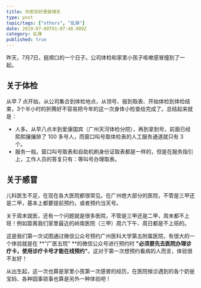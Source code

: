```yaml
---
title: 你若安好便是晴天
type: post
topic/tags: ["others", "乱弹"]
date: 2019-07-08T01:07:48.000Z
category: 乱弹
published: true
---
```


昨天，7月7日，挺顺口的一个日子。公司体检和家里小孩子咳嗽感冒撞到了一起。


## 关于体检

从早 7 点开始，从公司集合到体检地点，从领号、报到取表、开始体检到体检结束，3个半小时的折腾好不容易把今年的这一次身体小检查给完成了。总结起来就是：

- 人多。从早八点半到爱康国宾（广州天河体检分院），再到拿到号，前面已经熙熙攘攘排了 100 多号人，而窗口叫号取体检表的人工服务通道就只有 3 个。
- 服务一般。窗口叫号取表和自助机刷身份证取表都是一样的，但是在服务指引上，工作人员的答复只有：等叫号办理取表。


## 关于感冒

儿科医生不足，在现在各大医院都很常见。在广州绝大部分的医院，不管是三甲还是二甲，基本上都要提前预约，或者预约当天号。

关于周末就医，还有一个问题就是很多医院，不管是三甲还是二甲，周末都不上班！例如距离我们家里最近的岭南医院（三甲）周六下午、周日都是不上班的。

这是我们第一次试图通过微信公众号预约广州医科大学第五附属医院，有很大的一个体验就是在 **"广医五院" **的微信公众号进行预约时 **"必须要先去医院办理诊疗卡，使用诊疗卡号才能在线预约"**。这对于第一次想预约看病的人而言，体验很不友好！

从出生起，这一次也算是家里小孩第一次感冒的经历，在医院候诊遇到的各个奶爸宝妈、各种囧事锁事也算是另外一种体验吧！
